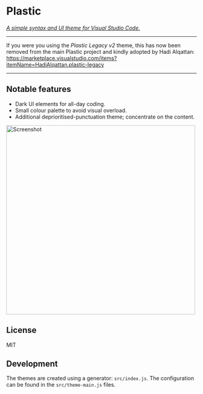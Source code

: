 # Plastic

_[A simple syntax and UI theme for Visual Studio Code.](https://plastic.wstone.uk/)_

---

If you were you using the _Plastic Legacy v2_ theme, this has now been removed
from the main Plastic project and kindly adopted by Hadi Alqattan:
https://marketplace.visualstudio.com/items?itemName=HadiAlqattan.plastic-legacy

---

## Notable features

- Dark UI elements for all-day coding.
- Small colour palette to avoid visual overload.
- Additional deprioritised-punctuation theme; concentrate on the content.

<a href="https://raw.githubusercontent.com/will-stone/plastic/main/themes/Visual-Studio-Code/screenshot.png" target="_blank"><img src="https://raw.githubusercontent.com/will-stone/plastic/main/themes/vscode/screenshot.png" width="500" alt="Screenshot"></a>

## License

MIT

## Development

The themes are created using a generator: `src/index.js`. The configuration can
be found in the `src/theme-main.js` files.
